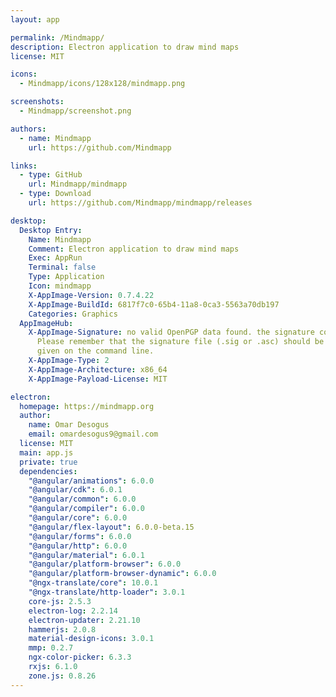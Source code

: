 ```yaml
---
layout: app

permalink: /Mindmapp/
description: Electron application to draw mind maps
license: MIT

icons:
  - Mindmapp/icons/128x128/mindmapp.png

screenshots:
  - Mindmapp/screenshot.png

authors:
  - name: Mindmapp
    url: https://github.com/Mindmapp

links:
  - type: GitHub
    url: Mindmapp/mindmapp
  - type: Download
    url: https://github.com/Mindmapp/mindmapp/releases

desktop:
  Desktop Entry:
    Name: Mindmapp
    Comment: Electron application to draw mind maps
    Exec: AppRun
    Terminal: false
    Type: Application
    Icon: mindmapp
    X-AppImage-Version: 0.7.4.22
    X-AppImage-BuildId: 6817f7c0-65b4-11a8-0ca3-5563a70db197
    Categories: Graphics
  AppImageHub:
    X-AppImage-Signature: no valid OpenPGP data found. the signature could not be verified.
      Please remember that the signature file (.sig or .asc) should be the first file
      given on the command line.
    X-AppImage-Type: 2
    X-AppImage-Architecture: x86_64
    X-AppImage-Payload-License: MIT

electron:
  homepage: https://mindmapp.org
  author:
    name: Omar Desogus
    email: omardesogus9@gmail.com
  license: MIT
  main: app.js
  private: true
  dependencies:
    "@angular/animations": 6.0.0
    "@angular/cdk": 6.0.1
    "@angular/common": 6.0.0
    "@angular/compiler": 6.0.0
    "@angular/core": 6.0.0
    "@angular/flex-layout": 6.0.0-beta.15
    "@angular/forms": 6.0.0
    "@angular/http": 6.0.0
    "@angular/material": 6.0.1
    "@angular/platform-browser": 6.0.0
    "@angular/platform-browser-dynamic": 6.0.0
    "@ngx-translate/core": 10.0.1
    "@ngx-translate/http-loader": 3.0.1
    core-js: 2.5.3
    electron-log: 2.2.14
    electron-updater: 2.21.10
    hammerjs: 2.0.8
    material-design-icons: 3.0.1
    mmp: 0.2.7
    ngx-color-picker: 6.3.3
    rxjs: 6.1.0
    zone.js: 0.8.26
---
```

